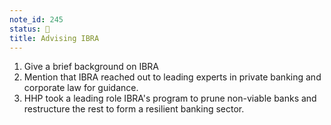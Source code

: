 ```yaml
---
note_id: 245
status: 📝
title: Advising IBRA
---
```


1. Give a brief background on IBRA
1. Mention that IBRA reached out to leading experts in private banking and corporate law for guidance. 
1. HHP took a leading role IBRA's program to prune non-viable banks and restructure the rest to form a resilient banking sector. 